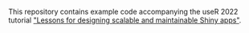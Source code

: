 This repository contains example code accompanying the useR 2022 tutorial
["Lessons for designing scalable and maintainable Shiny apps"](https://user2022.r-project.org/program/tutorials/#lessons-for-designing-scalable-and-maintainable-shiny-apps).
